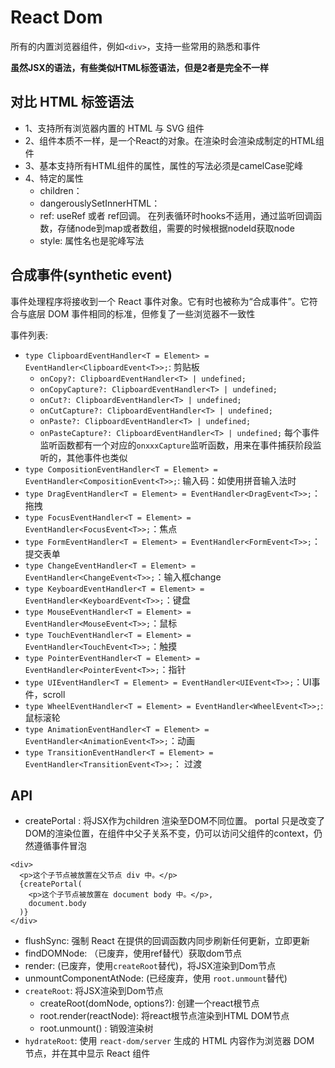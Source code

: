 # React Dom

所有的内置浏览器组件，例如`<div>`，支持一些常用的熟悉和事件

**虽然JSX的语法，有些类似HTML标签语法，但是2者是完全不一样**

## 对比 HTML 标签语法

- 1、支持所有浏览器内置的 HTML 与 SVG 组件
- 2、组件本质不一样，是一个React的对象。在渲染时会渲染成制定的HTML组件
- 3、基本支持所有HTML组件的属性，属性的写法必须是camelCase驼峰
- 4、特定的属性
  - children：
  - dangerouslySetInnerHTML：
  - ref: useRef 或者 ref回调。 在列表循环时hooks不适用，通过监听回调函数，存储node到map或者数组，需要的时候根据nodeId获取node
  - style: 属性名也是驼峰写法

## 合成事件(synthetic event)

事件处理程序将接收到一个 React 事件对象。它有时也被称为“合成事件”。它符合与底层 DOM 事件相同的标准，但修复了一些浏览器不一致性

事件列表:

- `type ClipboardEventHandler<T = Element> = EventHandler<ClipboardEvent<T>>;`: 剪贴板
  - `onCopy?: ClipboardEventHandler<T> | undefined;`
  - `onCopyCapture?: ClipboardEventHandler<T> | undefined;`
  - `onCut?: ClipboardEventHandler<T> | undefined;`
  - `onCutCapture?: ClipboardEventHandler<T> | undefined;`
  - `onPaste?: ClipboardEventHandler<T> | undefined;`
  - `onPasteCapture?: ClipboardEventHandler<T> | undefined;`
    每个事件监听函数都有一个对应的`onxxxCapture`监听函数，用来在事件捕获阶段监听的，其他事件也类似
- `type CompositionEventHandler<T = Element> = EventHandler<CompositionEvent<T>>;`: 输入码：如使用拼音输入法时
- `type DragEventHandler<T = Element> = EventHandler<DragEvent<T>>;`：拖拽
- `type FocusEventHandler<T = Element> = EventHandler<FocusEvent<T>>;`：焦点
- `type FormEventHandler<T = Element> = EventHandler<FormEvent<T>>;`：提交表单
- `type ChangeEventHandler<T = Element> = EventHandler<ChangeEvent<T>>;`：输入框change
- `type KeyboardEventHandler<T = Element> = EventHandler<KeyboardEvent<T>>;`：键盘
- `type MouseEventHandler<T = Element> = EventHandler<MouseEvent<T>>;`：鼠标
- `type TouchEventHandler<T = Element> = EventHandler<TouchEvent<T>>;`：触摸
- `type PointerEventHandler<T = Element> = EventHandler<PointerEvent<T>>;`：指针
- `type UIEventHandler<T = Element> = EventHandler<UIEvent<T>>;`：UI事件，scroll
- `type WheelEventHandler<T = Element> = EventHandler<WheelEvent<T>>;`: 鼠标滚轮
- `type AnimationEventHandler<T = Element> = EventHandler<AnimationEvent<T>>;`：动画
- `type TransitionEventHandler<T = Element> = EventHandler<TransitionEvent<T>>;`： 过渡

## API

- createPortal : 将JSX作为children 渲染至DOM不同位置。 portal 只是改变了DOM的渲染位置，在组件中父子关系不变，仍可以访问父组件的context，仍然遵循事件冒泡

```tsx
<div>
  <p>这个子节点被放置在父节点 div 中。</p>
  {createPortal(
    <p>这个子节点被放置在 document body 中。</p>,
    document.body
  )}
</div>
```

- flushSync: 强制 React 在提供的回调函数内同步刷新任何更新，立即更新
- findDOMNode: （已废弃，使用ref替代）获取dom节点
- render: (已废弃，使用`createRoot`替代)，将JSX渲染到Dom节点
- unmountComponentAtNode: (已经废弃，使用 `root.unmount`替代)
- `createRoot`: 将JSX渲染到Dom节点
  - createRoot(domNode, options?): 创建一个react根节点
  - root.render(reactNode): 将react根节点渲染到HTML DOM节点
  - root.unmount() : 销毁渲染树
- `hydrateRoot`: 使用 `react-dom/server` 生成的 HTML 内容作为浏览器 DOM 节点，并在其中显示 React 组件

